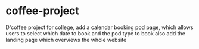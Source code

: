 # coffee-project
D'coffee project for college, add a calendar booking pod page, which allows users to select which date to book and the pod type to book
also add the landing page which overviews the whole website

